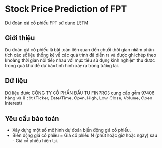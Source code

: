 # Stock Price Prediction of FPT
Dự đoán giá cổ phiếu FPT sử dụng LSTM

## Giới thiệu
Dự đoán giá cổ phiếu là bài toán liên quan đến chuỗi thời gian nhằm phân tích các số liệu thống kê về các quá trình đã diễn ra và được ghi chép theo khoảng thời gian nối tiếp nhau với mục tiêu sử dụng kinh nghiệm thu được trong quá khứ để dự báo tình hình xảy ra trong tương lai.

## Dữ liệu
Dữ liệu được CÔNG TY CỔ PHẦN ĐẦU TƯ FINPROS cung cấp gồm 97406 hàng và 8 cột (Ticker, Date/Time, Open, High, Low, Close, Volume, Open Interest)

## Yêu cầu bào toán
- Xây dựng một số mô hình dự đoán biến động giá cổ phiếu.
- Biến động giá cổ phiếu = Giá cổ phiếu N (phút hoặc giờ hoặc ngày) sau - Giá cổ phiếu hiện tại.
